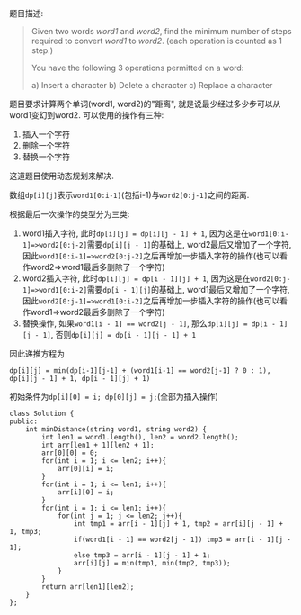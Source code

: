 题目描述:

> Given two words *word1* and *word2*, find the minimum number of steps required to convert *word1* to *word2*. (each operation is counted as 1 step.)
>
> You have the following 3 operations permitted on a word:
>
> a) Insert a character
> b) Delete a character
> c) Replace a character

题目要求计算两个单词(word1, word2)的"距离", 就是说最少经过多少步可以从word1变幻到word2. 可以使用的操作有三种:

1. 插入一个字符
2. 删除一个字符
3. 替换一个字符

这道题目使用动态规划来解决. 

数组`dp[i][j]`表示`word1[0:i-1]`(包括i-1)与`word2[0:j-1]`之间的距离.

根据最后一次操作的类型分为三类:

1. word1插入字符, 此时`dp[i][j] = dp[i][j - 1] + 1`, 因为这是在`word1[0:i-1]=>word2[0:j-2]`需要`dp[i][j - 1]`的基础上, word2最后又增加了一个字符, 因此`word1[0:i-1]=>word2[0:j-2]`之后再增加一步插入字符的操作(也可以看作word2=>word1最后多删除了一个字符)
2. word2插入字符, 此时`dp[i][j] = dp[i - 1][j] + 1`, 因为这是在`word2[0:j-1]=>word1[0:i-2]`需要`dp[i - 1][j]`的基础上, word1最后又增加了一个字符, 因此`word2[0:j-1]=>word1[0:i-2]`之后再增加一步插入字符的操作(也可以看作word1=>word2最后多删除了一个字符)
3. 替换操作, 如果`word1[i - 1] == word2[j - 1]`, 那么`dp[i][j] = dp[i - 1][j - 1]`, 否则`dp[i][j] = dp[i - 1][j - 1] + 1`

因此递推方程为

`dp[i][j] = min(dp[i-1][j-1] + (word1[i-1] == word2[j-1] ? 0 : 1), dp[i][j - 1] + 1, dp[i - 1][j] + 1)`

初始条件为`dp[i][0] = i; dp[0][j] = j;`(全部为插入操作)



    class Solution {
    public:
        int minDistance(string word1, string word2) {
            int len1 = word1.length(), len2 = word2.length();
            int arr[len1 + 1][len2 + 1];
            arr[0][0] = 0;
            for(int i = 1; i <= len2; i++){
                arr[0][i] = i;
            }
            for(int i = 1; i <= len1; i++){
                arr[i][0] = i;
            }
            for(int i = 1; i <= len1; i++){
                for(int j = 1; j <= len2; j++){
                    int tmp1 = arr[i - 1][j] + 1, tmp2 = arr[i][j - 1] + 1, tmp3;
                    if(word1[i - 1] == word2[j - 1]) tmp3 = arr[i - 1][j - 1];
                    else tmp3 = arr[i - 1][j - 1] + 1;
                    arr[i][j] = min(tmp1, min(tmp2, tmp3));
                }
            }
            return arr[len1][len2];
        }
    };
